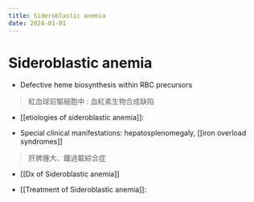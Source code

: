 ```yaml
---
title: Sideroblastic anemia
date: 2024-01-01
---
```


# Sideroblastic anemia

* Defective heme biosynthesis within RBC precursors
> 紅血球前驅細胞中 : 血紅素生物合成缺陷


* [[etiologies of sideroblastic anemia]]: 

* Special clinical manifestations: hepatosplenomegaly, [[iron overload syndromes]]
> 肝脾腫大、鐵過載綜合症

* [[Dx of Sideroblastic anemia]] 

* [[Treatment of Sideroblastic anemia]]: 




